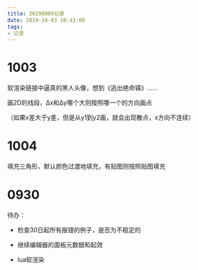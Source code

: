 ```yaml
---
title: 20190909记录
date: 2019-10-03 10:43:00
tags:
- 记录
---
```


# 1003

软渲染链接中逼真的黑人头像，想到《逃出绝命镇》……



画2D的线段，Δx和Δy哪个大则按照哪一个的方向画点

（如果x差大于y差，但是从y1到y2画，就会出现散点，x方向不连续）

# 1004

填充三角形，默认颜色过渡地填充，有贴图则按照贴图填充







# 0930

待办：

- 检查30日起所有报错的例子，是否为不稳定的

- 继续编辑器的面板元数据和起效
- lua软渲染

